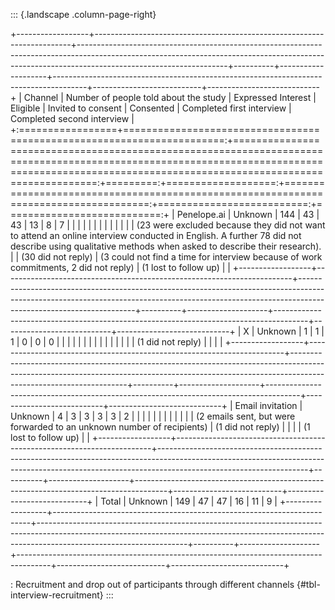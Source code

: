 ::: {.landscape .column-page-right}

+------------------+------------------------------------------------------------------------+-------------------------------------------------------------------------------------------------------------------------------------------------------------------------------------------------+----------+--------------------+--------------------------------------------------------------------------------------+---------------------------+----------------------------+
| Channel          | Number of people told about the study                                  | Expressed Interest                                                                                                                                                                              | Eligible | Invited to consent | Consented                                                                            | Completed first interview | Completed second interview |
+:=================+=======================================================================:+================================================================================================================================================================================================:+=========:+===================:+=====================================================================================:+==========================:+===========================:+
| Penelope.ai      | Unknown                                                                | 144                                                                                                                                                                                             | 43       | 43                 | 13                                                                                   | 8                         | 7                          |
|                  |                                                                        |                                                                                                                                                                                                 |          |                    |                                                                                      |                           |                            |
|                  |                                                                        | (23 were excluded because they did not want to attend an online interview conducted in English. A further 78 did not describe using qualitative methods when asked to describe their research). |          | (30 did not reply) | (3 could not find a time for interview because of work commitments, 2 did not reply) | (1 lost to follow up)     |                            |
+------------------+------------------------------------------------------------------------+-------------------------------------------------------------------------------------------------------------------------------------------------------------------------------------------------+----------+--------------------+--------------------------------------------------------------------------------------+---------------------------+----------------------------+
| X                | Unknown                                                                | 1                                                                                                                                                                                               | 1        | 1                  | 0                                                                                    | 0                         | 0                          |
|                  |                                                                        |                                                                                                                                                                                                 |          |                    |                                                                                      |                           |                            |
|                  |                                                                        |                                                                                                                                                                                                 |          | (1 did not reply)  |                                                                                      |                           |                            |
+------------------+------------------------------------------------------------------------+-------------------------------------------------------------------------------------------------------------------------------------------------------------------------------------------------+----------+--------------------+--------------------------------------------------------------------------------------+---------------------------+----------------------------+
| Email invitation | Unknown                                                                | 4                                                                                                                                                                                               | 3        | 3                  | 3                                                                                    | 3                         | 2                          |
|                  |                                                                        |                                                                                                                                                                                                 |          |                    |                                                                                      |                           |                            |
|                  | (2 emails sent, but were forwarded to an unknown number of recipients) | (1 did not reply)                                                                                                                                                                               |          |                    |                                                                                      | (1 lost to follow up)     |                            |
+------------------+------------------------------------------------------------------------+-------------------------------------------------------------------------------------------------------------------------------------------------------------------------------------------------+----------+--------------------+--------------------------------------------------------------------------------------+---------------------------+----------------------------+
| Total            | Unknown                                                                | 149                                                                                                                                                                                             | 47       | 47                 | 16                                                                                   | 11                        | 9                          |
+------------------+------------------------------------------------------------------------+-------------------------------------------------------------------------------------------------------------------------------------------------------------------------------------------------+----------+--------------------+--------------------------------------------------------------------------------------+---------------------------+----------------------------+

: Recruitment and drop out of participants through different channels {#tbl-interview-recruitment}
:::
